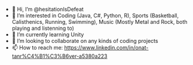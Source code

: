 - 👋 Hi, I’m @hesitationIsDefeat
- 👀 I’m interested in Coding (Java, C#, Python, R), Sports (Basketball, Calisthenics, Running, Swimming), Music (Mostly Metal and Rock, both playing and listenning to)
- 🌱 I’m currently learning Unity
- 💞️ I’m looking to collaborate on any kinds of coding projects
- 📫 How to reach me: https://www.linkedin.com/in/onat-tanr%C4%B1%C3%B6ver-a5380a223

<!---
hesitationIsDefeat/hesitationIsDefeat is a ✨ special ✨ repository because its `README.md` (this file) appears on your GitHub profile.
You can click the Preview link to take a look at your changes.
--->
